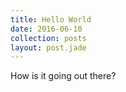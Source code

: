 ```yaml
---
title: Hello World
date: 2016-06-10
collection: posts
layout: post.jade
---
```


How is it going out there?
